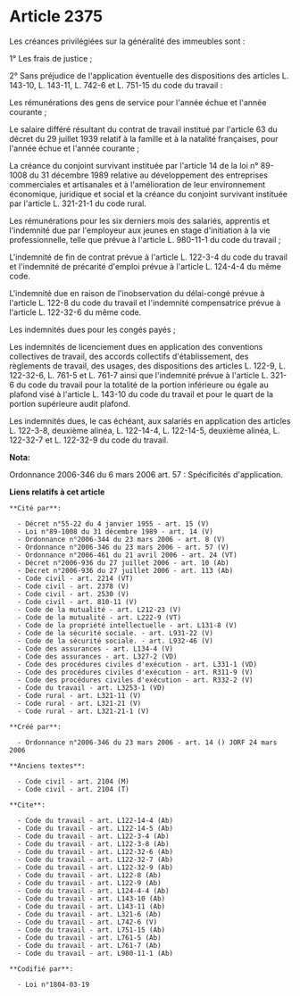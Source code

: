 # Article 2375

Les créances privilégiées sur la généralité des immeubles sont : 

1° Les frais de justice ; 

2° Sans préjudice de l'application éventuelle des dispositions des articles L. 143-10, L. 143-11, L. 742-6 et L. 751-15 du
code du travail : 

Les rémunérations des gens de service pour l'année échue et l'année courante ; 

Le salaire différé résultant du contrat de travail institué par l'article 63 du décret du 29 juillet 1939 relatif à la
famille et à la natalité françaises, pour l'année échue et l'année courante ; 

La créance du conjoint survivant instituée par l'article 14 de la loi n° 89-1008 du 31 décembre 1989 relative au
développement des entreprises commerciales et artisanales et à l'amélioration de leur environnement économique, juridique et
social et la créance du conjoint survivant instituée par l'article L. 321-21-1 du code rural. 

Les rémunérations pour les six derniers mois des salariés, apprentis et l'indemnité due par l'employeur aux jeunes en stage
d'initiation à la vie professionnelle, telle que prévue à l'article L. 980-11-1 du code du travail ; 

L'indemnité de fin de contrat prévue à l'article L. 122-3-4 du code du travail et l'indemnité de précarité d'emploi prévue à
l'article L. 124-4-4 du même code.

L'indemnité due en raison de l'inobservation du délai-congé prévue à l'article L. 122-8 du code du travail et l'indemnité
compensatrice prévue à l'article L. 122-32-6 du même code. 

Les indemnités dues pour les congés payés ; 

Les indemnités de licenciement dues en application des conventions collectives de travail, des accords collectifs
d'établissement, des règlements de travail, des usages, des dispositions des articles L. 122-9, L. 122-32-6, L. 761-5 et L.
761-7 ainsi que l'indemnité prévue à l'article L. 321-6 du code du travail pour la totalité de la portion inférieure ou égale
au plafond visé à l'article L. 143-10 du code du travail et pour le quart de la portion supérieure audit plafond. 

Les indemnités dues, le cas échéant, aux salariés en application des articles L. 122-3-8, deuxième alinéa, L. 122-14-4, L.
122-14-5, deuxième alinéa, L. 122-32-7 et L. 122-32-9 du code du travail.

**Nota:**

Ordonnance 2006-346 du 6 mars 2006 art. 57 : Spécificités d'application.

**Liens relatifs à cet article**

	**Cité par**:

	  - Décret n°55-22 du 4 janvier 1955 - art. 15 (V)
	  - Loi n°89-1008 du 31 décembre 1989 - art. 14 (V)
	  - Ordonnance n°2006-344 du 23 mars 2006 - art. 8 (V)
	  - Ordonnance n°2006-346 du 23 mars 2006 - art. 57 (V)
	  - Ordonnance n°2006-461 du 21 avril 2006 - art. 24 (VT)
	  - Décret n°2006-936 du 27 juillet 2006 - art. 10 (Ab)
	  - Décret n°2006-936 du 27 juillet 2006 - art. 113 (Ab)
	  - Code civil - art. 2214 (VT)
	  - Code civil - art. 2378 (V)
	  - Code civil - art. 2530 (V)
	  - Code civil - art. 810-11 (V)
	  - Code de la mutualité - art. L212-23 (V)
	  - Code de la mutualité - art. L222-9 (VT)
	  - Code de la propriété intellectuelle - art. L131-8 (V)
	  - Code de la sécurité sociale. - art. L931-22 (V)
	  - Code de la sécurité sociale. - art. L932-46 (V)
	  - Code des assurances - art. L134-4 (V)
	  - Code des assurances - art. L327-2 (VD)
	  - Code des procédures civiles d'exécution - art. L331-1 (VD)
	  - Code des procédures civiles d'exécution - art. R311-9 (V)
	  - Code des procédures civiles d'exécution - art. R332-2 (V)
	  - Code du travail - art. L3253-1 (VD)
	  - Code rural - art. L321-11 (V)
	  - Code rural - art. L321-21 (V)
	  - Code rural - art. L321-21-1 (V)

	**Créé par**:

	  - Ordonnance n°2006-346 du 23 mars 2006 - art. 14 () JORF 24 mars 2006

	**Anciens textes**:

	  - Code civil - art. 2104 (M)
	  - Code civil - art. 2104 (T)

	**Cite**:

	  - Code du travail - art. L122-14-4 (Ab)
	  - Code du travail - art. L122-14-5 (Ab)
	  - Code du travail - art. L122-3-4 (Ab)
	  - Code du travail - art. L122-3-8 (Ab)
	  - Code du travail - art. L122-32-6 (Ab)
	  - Code du travail - art. L122-32-7 (Ab)
	  - Code du travail - art. L122-32-9 (Ab)
	  - Code du travail - art. L122-8 (Ab)
	  - Code du travail - art. L122-9 (Ab)
	  - Code du travail - art. L124-4-4 (Ab)
	  - Code du travail - art. L143-10 (Ab)
	  - Code du travail - art. L143-11 (Ab)
	  - Code du travail - art. L321-6 (Ab)
	  - Code du travail - art. L742-6 (V)
	  - Code du travail - art. L751-15 (Ab)
	  - Code du travail - art. L761-5 (Ab)
	  - Code du travail - art. L761-7 (Ab)
	  - Code du travail - art. L980-11-1 (Ab)

	**Codifié par**:

	  - Loi n°1804-03-19
